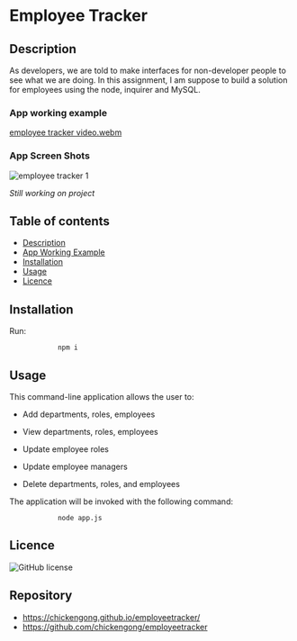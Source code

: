#  Employee Tracker

## Description 
As developers, we are told to make interfaces for non-developer people to see what we are doing. In this assignment, I am suppose to build
a solution for employees using the node, inquirer and MySQL. 

### App working example
[employee tracker video.webm](https://user-images.githubusercontent.com/108504537/198173941-70b2f406-a829-43d5-8b7a-d0f7134bdc67.webm)



### App Screen Shots

![employee tracker 1](https://user-images.githubusercontent.com/108504537/198173951-6be782aa-87f8-4667-ade6-0a613c4fc824.jpg)

*Still working on project*

## Table of contents

- [Description](#Description)
- [App Working Example](#Description)
- [Installation](#Installation)
- [Usage](#Usage)
- [Licence](#Licence)

## Installation
Run:

                npm i

## Usage

This command-line application allows the user to:

  * Add departments, roles, employees

  * View departments, roles, employees

  * Update employee roles

  * Update employee managers

  * Delete departments, roles, and employees

The application will be invoked with the following command:

                node app.js

## Licence

![GitHub license](https://img.shields.io/badge/license-MIT-blue.svg)

## Repository

- https://chickengong.github.io/employeetracker/
- https://github.com/chickengong/employeetracker

